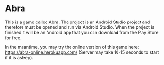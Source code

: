 # Abra

This is a game called Abra. The project is an Android Studio project and therefore must be opened and run via Android Studio. When the project is finished it will be an Android app that you can download from the Play Store for free.

In the meantime, you may try the online version of this game here: https://abra-online.herokuapp.com/ (Server may take 10-15 seconds to start if it is asleep).
